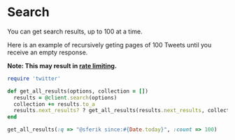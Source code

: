 # Search

You can get search results, up to 100 at a time.

Here is an example of recursively geting pages of 100 Tweets until you receive
an empty response.

**Note: This may result in [rate limiting][].**

[rate limiting]: https://github.com/sferik/twitter/blob/master/examples/RateLimiting.md

```ruby
require 'twitter'

def get_all_results(options, collection = [])
  results = @client.search(options)
  collection += results.to_a
  results.next_results? ? get_all_results(results.next_results, collection) : collection
end

get_all_results(:q => "@sferik since:#{Date.today}", :count => 100)
```
